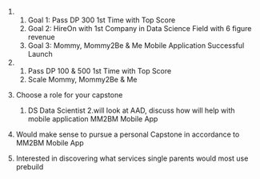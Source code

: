 1.  1.  Goal 1: Pass DP 300 1st Time with Top Score
    1.  Goal 2: HireOn with 1st Company in Data Science Field with 6 figure revenue 
    1.  Goal 3: Mommy, Mommy2Be & Me Mobile Application Successful Launch 
    
 1.       
     1. Pass DP 100 & 500 1st Time with Top Score 
       1.  Scale Mommy, Mommy2Be & Me
  
5.  Choose a role for your capstone
  
    1.  DS Data Scientist 2.will look at AAD, discuss how will help with mobile application MM2BM Mobile App
   
    
1.  Would make sense to pursue a personal Capstone in accordance to MM2BM Mobile App
1.  Interested in discovering what services single parents would most use prebuild 
